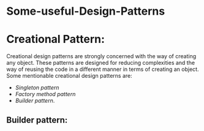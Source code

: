 # Some-useful-Design-Patterns

# Creational Pattern:
Creational design patterns are strongly concerned with the way of creating any object. These patterns are designed for reducing complexities and the way of reusing the code in a different manner in terms of creating an object. <br/>
Some mentionable creational design patterns are: 
- *Singleton pattern*
- *Factory method pattern*
- *Builder pattern*. 

## Builder pattern:
